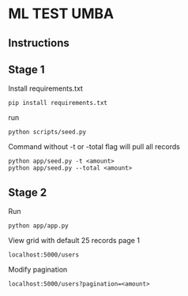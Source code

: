 # ML TEST UMBA

## Instructions
## Stage 1
Install requirements.txt
```console
pip install requirements.txt
```
run
```console
python scripts/seed.py
```
Command without -t <total records> or -total <total records>  flag will pull all records 
```console
python app/seed.py -t <amount>
python app/seed.py --total <amount>
```

## Stage 2
Run
```console
python app/app.py
```

View grid with default 25 records page 1
```http
localhost:5000/users
```
Modify pagination
```http
localhost:5000/users?pagination=<amount>
```

